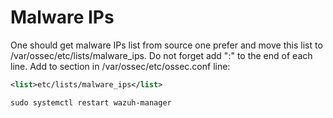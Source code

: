 # Malware IPs
One should get malware IPs list from source one prefer and move this list to /var/ossec/etc/lists/malware_ips. Do not forget add ":" to the end of each line.
Add to <ruleset> section in /var/ossec/etc/ossec.conf line:
```xml
<list>etc/lists/malware_ips</list>
```
```
sudo systemctl restart wazuh-manager
```
